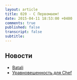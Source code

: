 ```yaml
---
layout: article
title: 020 - С Первомаем!
date: 2015-04-11 18:53:00 +0400
comments: true
published: false
transcript: false
subtitle:
---
```


## Новости

* [Batali](http://hw-ops.com/blog/2015/03/17/batali/)
* [Уравновешенность для Chef](https://github.com/poise/poise)
